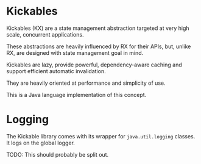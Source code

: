 # Kickables

Kickables (KX) are a state management abstraction targeted at very high scale, concurrent applications.

These abstractions are heavily influenced by RX for their APIs, but, unlike RX, are designed with state management goal in mind.

Kickables are lazy, provide powerful, dependency-aware caching and support efficient automatic invalidation.

They are heavily oriented at performance and simplicity of use.

This is a Java language implementation of this concept.

# Logging

The Kickable library comes with its wrapper for `java.util.logging` classes. It logs on the global logger.

TODO: This should probably be split out.
